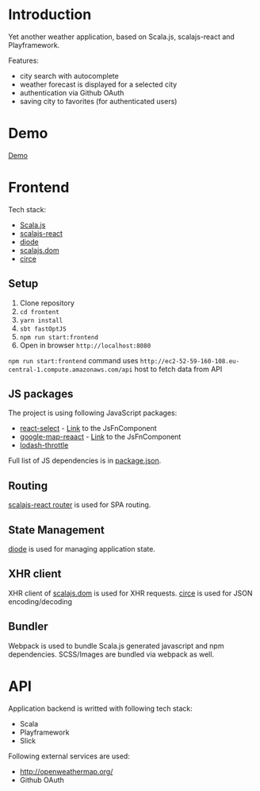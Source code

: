 # Introduction

Yet another weather application, based on Scala.js, scalajs-react and Playframework.

Features:
 - city search with autocomplete
 - weather forecast is displayed for a selected city 
 - authentication via Github OAuth
 - saving city to favorites (for authenticated users) 
 
# Demo 

[Demo](http://ec2-52-59-160-108.eu-central-1.compute.amazonaws.com/)

# Frontend

Tech stack:
 - [Scala.js](https://github.com/scala-js/scala-js)
 - [scalajs-react](https://github.com/japgolly/scalajs-react)
 - [diode](https://github.com/suzaku-io/diode)
 - [scalajs.dom](https://github.com/scala-js/scala-js-dom)
 - [circe](https://circe.github.io/circe/)
 
## Setup

1. Clone repository
2. `cd frontent`
3. `yarn install`
4. `sbt fastOptJS`
5. `npm run start:frontend`
6. Open in browser `http://localhost:8080`

`npm run start:frontend` command uses `http://ec2-52-59-160-108.eu-central-1.compute.amazonaws.com/api` host to fetch data from API


## JS packages

The project is using following JavaScript packages:

- [react-select](https://github.com/JedWatson/react-select) - [Link](https://github.com/malaman/scala-weather-app/blob/master/frontend/src/main/scala/weatherApp/components/Select.scala) to the JsFnComponent
- [google-map-reaact](https://github.com/istarkov/google-map-react) - [Link](https://github.com/malaman/scala-weather-app/blob/master/frontend/src/main/scala/weatherApp/components/GoogleMaps.scala) to the JsFnComponent
- [lodash-throttle](https://github.com/lodash/lodash)

Full list of JS dependencies is in [package.json](https://github.com/malaman/scala-weather-app/blob/master/frontend/package.json).

## Routing

[scalajs-react router](https://github.com/japgolly/scalajs-react/blob/master/doc/ROUTER.md) is used for SPA routing.

## State Management

[diode](https://github.com/suzaku-io/diode) is used for managing application state.

## XHR client

XHR client of [scalajs.dom](https://github.com/scala-js/scala-js-dom) is used for XHR requests.
[circe](https://github.com/circe/circe) is used for JSON encoding/decoding

## Bundler 

Webpack is used to bundle Scala.js generated javascript and npm dependencies.
SCSS/Images are bundled via webpack as well.

# API

Application backend is writted with following tech stack:
 - Scala
 - Playframework
 - Slick

 Following external services are used:
  - http://openweathermap.org/
  - Github OAuth  
